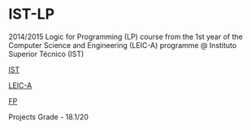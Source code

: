 # IST-LP

2014/2015 Logic for Programming (LP) course from the 1st year of the Computer Science and Engineering (LEIC-A) programme @ Instituto Superior Técnico (IST)

[IST](https://tecnico.ulisboa.pt/en/)

[LEIC-A](https://fenix.tecnico.ulisboa.pt/cursos/leic-a)

[FP](https://fenix.tecnico.ulisboa.pt/disciplinas/LP564511/2014-2015/2-semestre)

Projects Grade - 18.1/20
